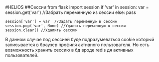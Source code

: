 #HELIOS
##Сессии
    from flask import session
    if 'var' in session:
        var  = session.get('var') //Забрать переменную из сессии
    else:
        pass

    session['var'] = var  //Задать переменную в сессию
    session.pop('var', None) //Удалить переменную в сессии
    session.clear() //Удалить сессию
В данном случае под сессией буде подразумеваться cookie который записывается в браузер профиля активного пользователя. Но есть возможность хранить сессию в бд вроде redis дя активных пользователей.
